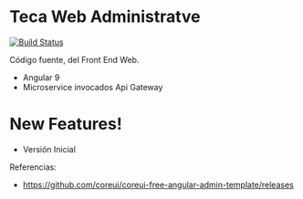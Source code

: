 ﻿# Teca Web Administratve

[![Build Status](https://travis-ci.org/joemccann/dillinger.svg?branch=master)](https://travis-ci.org/joemccann/dillinger)

Código fuente, del Front End Web.

  - Angular 9
  - Microservice invocados Api Gateway

# New Features!

  - Versión Inicial


Referencias:
  - https://github.com/coreui/coreui-free-angular-admin-template/releases
